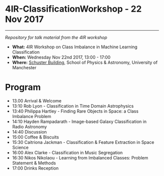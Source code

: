 # 4IR-ClassificationWorkshop - 22 Nov 2017
---

*Repository for talk material from the 4IR workshop*

- **What:** 4IR Workshop on Class Imbalance in Machine Learning Classification
- **When:** Wednesday Nov 22nd 2017, 13:00 - 17:00 
- **Where:** [Schuster Building](https://www.google.co.uk/maps/place/Schuster+Building,+Manchester+M13/@53.4672017,-2.2329739,17z/data=!3m1!4b1!4m5!3m4!1s0x487bb192003007af:0x8d4491ddb3dec579!8m2!3d53.4672355!4d-2.2307423), School of Physics & Astronomy, University of Manchester

# Program

- 13.00 Arrival & Welcome 
- 13:10 Rob Lyon - Classification in Time Domain Astrophysics
- 13:40 Philippa Hartley - Finding Rare Objects in Space: a Class Imbalance Problem
- 14:10 Hayden Rampadarath - Image-based Galaxy Classification in Radio Astronomy
- 14:40 Discussion
- 15:00 Coffee & Biscuits
- 15:30 Caitriona Jackman - Classification & Feature Extraction in Space Science
- 16:00 Alex Clarke - Classification in Music Segregation
- 16:30 Nikos Nikolaou - Learning from Imbalanced Classes: Problem Statement & Methods
- 17:00 Drinks Reception
